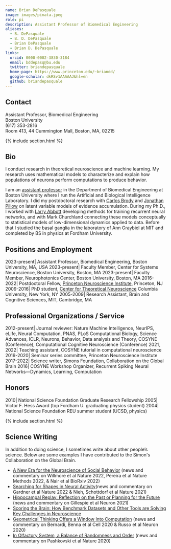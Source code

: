 ```yaml
---
name: Brian DePasquale
image: images/pinata.jpeg
role: pi
description: Assistant Professor of Biomedical Engineering
aliases:
  - B. DePasquale
  - B. D. DePasquale
  - Brian DePasquale
  - Brian D. DePasquale
links:
  orcid: 0000-0002-3830-3184
  email: bddepasq@bu.edu
  twitter: briandepasquale
  home-page: https://www.princeton.edu/~briandd/
  google-scholar: dkRSv1AAAAAJ&hl=en
  github: briandepasquale
---
```


## Contact
Assistant Professor, Biomedical Engineering <br />
Boston University <br />
(617) 353-2816 <br />
Room 413, 44 Cummington Mall, Boston, MA, 02215

{% include section.html %}

## Bio 
I conduct research in theoretical neuroscience and machine learning. My research uses mathematical models to characterize and explain how populations of neurons perform computations to produce behavior. 

I am an [assistant professor](https://www.bu.edu/eng/profile/brian-depasquale-ph-d/) in the Department of Biomedical Engineering at Boston University where I run the Artificial and Biological Intelligence Laboratory. I did my postdoctoral research with [Carlos Brody](http://brodylab.org/) and [Jonathan Pillow](http://pillowlab.princeton.edu/jpillow/) on latent variable models of evidence accumulation. During my Ph.D., I worked with [Larry Abbott](http://www.columbia.edu/cu/neurotheory/Larry/) developing methods for training recurrent neural networks, and with Mark Churchland connecting these models conceptually to statistical models of low-dimensional dynamics applied to data. Before that I studied the basal ganglia in the laboratory of Ann Graybiel at MIT and completed by BS in physics at Fordham University. 

## Positions and Employment 

2023-present| Assistant Professor, Biomedical Engineering, Boston University, MA, USA
2023-present| Faculty Member, Center for Systems Neuroscience, Boston University, Boston, MA
2023-present| Faculty Member, Neurophotonics Center, Boston University, Boston, MA
2016-2022| Postdoctoral Fellow, [Princeton Neuroscience Institute](https://pni.princeton.edu/), Princeton, NJ
2009-2016| PhD student, [Center for Theoretical Neuroscience](https://ctn.zuckermaninstitute.columbia.edu/) Columbia University, New York, NY
2005-2009| Research Assistant, Brain and Cognitive Sciences, MIT, Cambridge, MA

## Professional Organizations / Service 

2012-present| Journal reviewer: Nature Machine Intelligence, NeurIPS, eLife, Neural Computation, PNAS, PLoS Computational Biology, Science Advances, ICLR, Neurons, Behavior, Data analysis and Theory, COSYNE (Conference), Computational Cognitive Neuroscience (Conference)
2021, 2022| Teaching assistant, COSYNE tutorial in computational neuroscience
2019-2020| Seminar series committee, Princeton Neuroscience Institute
2017-2022| Science writer, Simons Foundation, Collaboration on the Global Brain 
2016| COSYNE Workshop Organizer, Recurrent Spiking Neural Networks—Dynamics, Learning, Computation

## Honors

2010| National Science Foundation Graduate Research Fellowship
2005| Victor F. Hess Award (top Fordham U. graduating physics student)
2004| National Science Foundation REU summer student (UCSD, physics)

{% include section.html %}

## Science Writing

In addition to doing science, I sometimes write about other people’s science. Below are some examples I have contributed to the Simon's Collaboration on the Global Brain. 

- [A New Era for the Neuroscience of Social Behavior](https://www.simonsfoundation.org/2022/12/15/a-new-era-for-the-neuroscience-of-social-behavior/) (news and commentary on Willmore et al Nature 2022, Pereira et al Nature Methods 2022, & Nair et al BioRxiv 2022)
- [Searching for Shapes in Neural Activity](https://www.simonsfoundation.org/2022/04/28/searching-for-shapes-in-neural-activity/)(news and commentary on Gardner et al Nature 2022 & Nieh, Schottdorf et al Nature 2021)
- [Hippocampal Replay: Reflection on the Past or Planning for the Future](https://www.simonsfoundation.org/2021/11/30/hippocampal-replay-reflection-on-the-past-or-planning-for-the-future/) (news and commentary on Gillespie et al Neuron 2021)
- [Scoring the Brain: How Benchmark Datasets and Other Tools are Solving Key Challenges in Neuroscience](https://www.simonsfoundation.org/2021/08/25/scoring-the-brain-how-benchmark-datasets-and-other-tools-are-solving-key-challenges-in-neuroscience/)
- [Geometrical Thinking Offers a Window Into Computation](https://www.simonsfoundation.org/2021/04/07/geometrical-thinking-offers-a-window-into-computation/) (news and commentary on Bernardi, Benna et al Cell 2020 & Russo et al Neuron 2020)
- [In Olfactory System, a Balance of Randomness and Order](https://www.simonsfoundation.org/2020/10/20/in-olfactory-system-a-balance-of-randomness-and-order/) (news and commentary on Pashkovski et al Nature 2020)

